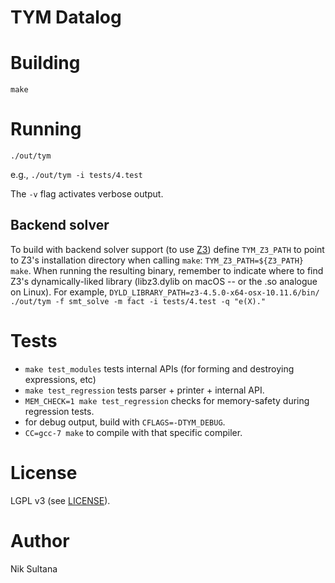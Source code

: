# TYM Datalog

# Building
`make`

# Running
`./out/tym`

e.g., `./out/tym -i tests/4.test`

The `-v` flag activates verbose output.

## Backend solver
To build with backend solver support (to use [Z3](https://github.com/Z3Prover/z3))
define `TYM_Z3_PATH` to point to Z3's installation directory when calling `make`:
`TYM_Z3_PATH=${Z3_PATH} make`.
When running the resulting binary, remember to indicate where to find Z3's dynamically-liked library (libz3.dylib on macOS -- or the .so analogue on Linux).
For example, `DYLD_LIBRARY_PATH=z3-4.5.0-x64-osx-10.11.6/bin/ ./out/tym -f smt_solve -m fact -i tests/4.test -q "e(X)."`

# Tests
* `make test_modules` tests internal APIs (for forming and destroying expressions, etc)
* `make test_regression` tests parser + printer + internal API.
* `MEM_CHECK=1 make test_regression` checks for memory-safety during regression tests.
* for debug output, build with `CFLAGS=-DTYM_DEBUG`.
* `CC=gcc-7 make` to compile with that specific compiler.

# License
LGPL v3 (see [LICENSE](LICENSE)).

# Author
Nik Sultana
